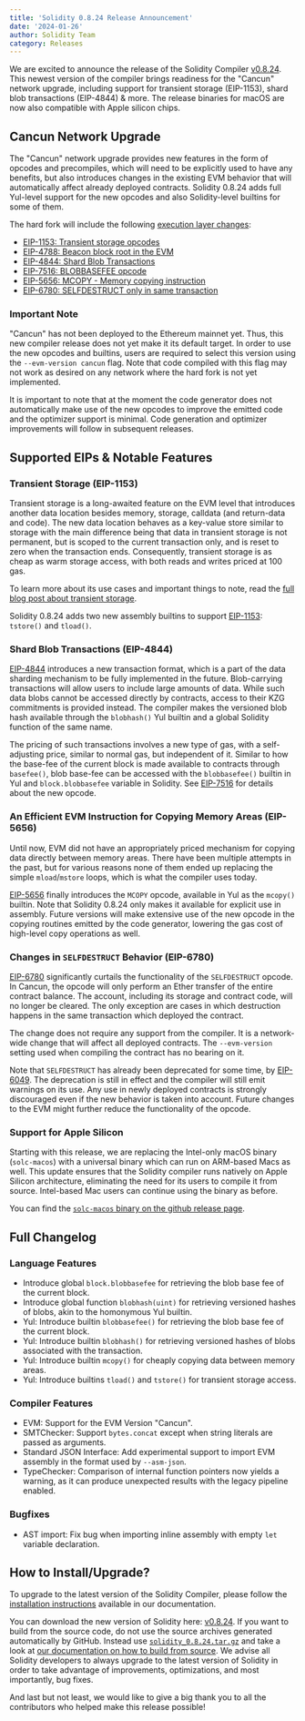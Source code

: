 ```yaml
---
title: 'Solidity 0.8.24 Release Announcement'
date: '2024-01-26'
author: Solidity Team
category: Releases
---
```


We are excited to announce the release of the Solidity Compiler [v0.8.24](https://github.com/ethereum/solidity/releases/tag/v0.8.24).
This newest version of the compiler brings readiness for the "Cancun" network upgrade, including support for transient storage (EIP-1153), shard blob transactions (EIP-4844) & more.
The release binaries for macOS are now also compatible with Apple silicon chips.

## Cancun Network Upgrade

The "Cancun" network upgrade provides new features in the form of opcodes and precompiles, which will need to be explicitly used to have any benefits,
but also introduces changes in the existing EVM behavior that will automatically affect already deployed contracts.
Solidity 0.8.24 adds full Yul-level support for the new opcodes and also Solidity-level builtins for some of them.

The hard fork will include the following [execution layer changes](https://github.com/ethereum/execution-specs/blob/master/network-upgrades/mainnet-upgrades/cancun.md#included-eips):

* [EIP-1153: Transient storage opcodes](https://eips.ethereum.org/EIPS/eip-1153)
* [EIP-4788: Beacon block root in the EVM](https://eips.ethereum.org/EIPS/eip-4788)
* [EIP-4844: Shard Blob Transactions](https://eips.ethereum.org/EIPS/eip-4844)
* [EIP-7516: BLOBBASEFEE opcode](https://eips.ethereum.org/EIPS/eip-7516)
* [EIP-5656: MCOPY - Memory copying instruction](https://eips.ethereum.org/EIPS/eip-5656)
* [EIP-6780: SELFDESTRUCT only in same transaction](https://eips.ethereum.org/EIPS/eip-6780)

### Important Note

"Cancun" has not been deployed to the Ethereum mainnet yet.
Thus, this new compiler release does not yet make it its default target.
In order to use the new opcodes and builtins, users are required to select this version using the `--evm-version cancun` flag.
Note that code compiled with this flag may not work as desired on any network where the hard fork is not yet implemented.

It is important to note that at the moment the code generator does not automatically make use of the new opcodes to improve the emitted code and the optimizer support is minimal.
Code generation and optimizer improvements will follow in subsequent releases.

## Supported EIPs & Notable Features

### Transient Storage (EIP-1153)

Transient storage is a long-awaited feature on the EVM level that introduces another data location besides memory, storage, calldata (and return-data and code).
The new data location behaves as a key-value store similar to storage with the main difference being that data in transient storage is not permanent, but is scoped to the current transaction only, and is reset to zero when the transaction ends.
Consequently, transient storage is as cheap as warm storage access, with both reads and writes priced at 100 gas.

To learn more about its use cases and important things to note, read the [full blog post about transient storage](https://blog.soliditylang.org/2024/01/26/transient-storage/).

Solidity 0.8.24 adds two new assembly builtins to support [EIP-1153](https://eips.ethereum.org/EIPS/eip-1153): `tstore()` and `tload()`.

### Shard Blob Transactions (EIP-4844)

[EIP-4844](https://eips.ethereum.org/EIPS/eip-4844) introduces a new transaction format, which is a part of the data sharding mechanism to be fully implemented in the future.
Blob-carrying transactions will allow users to include large amounts of data.
While such data blobs cannot be accessed directly by contracts, access to their KZG commitments is provided instead.
The compiler makes the versioned blob hash available through the `blobhash()` Yul builtin and a global Solidity function of the same name.

The pricing of such transactions involves a new type of gas, with a self-adjusting price, similar to normal gas, but independent of it.
Similar to how the base-fee of the current block is made available to contracts through `basefee()`, blob base-fee can be accessed with the `blobbasefee()` builtin in Yul and `block.blobbasefee` variable in Solidity.
See [EIP-7516](https://eips.ethereum.org/EIPS/eip-7516) for details about the new opcode.

### An Efficient EVM Instruction for Copying Memory Areas (EIP-5656)

Until now, EVM did not have an appropriately priced mechanism for copying data directly between memory areas.
There have been multiple attempts in the past, but for various reasons none of them ended up replacing the simple `mload`/`mstore` loops, which is what the compiler uses today.

[EIP-5656](https://eips.ethereum.org/EIPS/eip-5656) finally introduces the `MCOPY` opcode, available in Yul as the `mcopy()` builtin.
Note that Solidity 0.8.24 only makes it available for explicit use in assembly.
Future versions will make extensive use of the new opcode in the copying routines emitted by the code generator, lowering the gas cost of high-level copy operations as well.

### Changes in `SELFDESTRUCT` Behavior (EIP-6780)

[EIP-6780](https://eips.ethereum.org/EIPS/eip-6780) significantly curtails the functionality of the `SELFDESTRUCT` opcode.
In Cancun, the opcode will only perform an Ether transfer of the entire contract balance.
The account, including its storage and contract code, will no longer be cleared.
The only exception are cases in which destruction happens in the same transaction which deployed the contract.

The change does not require any support from the compiler.
It is a network-wide change that will affect all deployed contracts.
The `--evm-version` setting used when compiling the contract has no bearing on it.

Note that `SELFDESTRUCT` has already been deprecated for some time, by [EIP-6049](https://eips.ethereum.org/EIPS/eip-6049).
The deprecation is still in effect and the compiler will still emit warnings on its use.
Any use in newly deployed contracts is strongly discouraged even if the new behavior is taken into account.
Future changes to the EVM might further reduce the functionality of the opcode.

### Support for Apple Silicon

Starting with this release, we are replacing the Intel-only macOS binary (`solc-macos`) with a universal binary which can run on ARM-based Macs as well.
This update ensures that the Solidity compiler runs natively on Apple Silicon architecture, eliminating the need for its users to compile it from source.
Intel-based Mac users can continue using the binary as before.

You can find the [`solc-macos` binary on the github release page](https://github.com/ethereum/solidity/releases/download/v0.8.24/solc-macos).

## Full Changelog

### Language Features

* Introduce global ``block.blobbasefee`` for retrieving the blob base fee of the current block.
* Introduce global function ``blobhash(uint)`` for retrieving versioned hashes of blobs, akin to the homonymous Yul builtin.
* Yul: Introduce builtin ``blobbasefee()`` for retrieving the blob base fee of the current block.
* Yul: Introduce builtin ``blobhash()`` for retrieving versioned hashes of blobs associated with the transaction.
* Yul: Introduce builtin ``mcopy()`` for cheaply copying data between memory areas.
* Yul: Introduce builtins ``tload()`` and ``tstore()`` for transient storage access.

### Compiler Features

* EVM: Support for the EVM Version "Cancun".
* SMTChecker: Support `bytes.concat` except when string literals are passed as arguments.
* Standard JSON Interface: Add experimental support to import EVM assembly in the format used by ``--asm-json``.
* TypeChecker: Comparison of internal function pointers now yields a warning, as it can produce unexpected results with the legacy pipeline enabled.

### Bugfixes

* AST import: Fix bug when importing inline assembly with empty ``let`` variable declaration.

## How to Install/Upgrade?

To upgrade to the latest version of the Solidity Compiler, please follow the [installation instructions](https://docs.soliditylang.org/en/v0.8.24/installing-solidity.html) available in our documentation.

You can download the new version of Solidity here: [v0.8.24](https://github.com/ethereum/solidity/releases/tag/v0.8.24).
If you want to build from the source code, do not use the source archives generated automatically by GitHub.
Instead use [`solidity_0.8.24.tar.gz`](https://github.com/ethereum/solidity/releases/download/v0.8.22/solidity_0.8.24.tar.gz) and take a look at [our documentation on how to build from source](https://docs.soliditylang.org/en/v0.8.24/installing-solidity.html#building-from-source).
We advise all Solidity developers to always upgrade to the latest version of Solidity in order to take advantage of improvements, optimizations, and most importantly, bug fixes.

And last but not least, we would like to give a big thank you to all the contributors who helped make this release possible!
